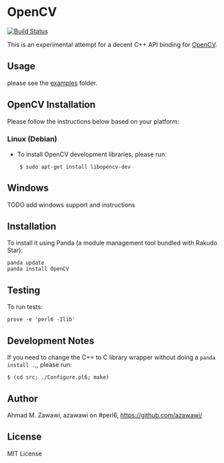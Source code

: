 # OpenCV
[![Build Status](https://travis-ci.org/azawawi/perl6-opencv.svg?branch=master)](https://travis-ci.org/azawawi/perl6-opencv)

This is an experimental attempt for a decent C++ API binding for [OpenCV](http://opencv.org).

## Usage

please see the [examples](examples) folder.

## OpenCV Installation

Please follow the instructions below based on your platform:

### Linux (Debian)

- To install OpenCV development libraries, please run:
```
    $ sudo apt-get install libopencv-dev
```

## Windows

TODO add windows support and instructions

## Installation

To install it using Panda (a module management tool bundled with Rakudo Star):

    panda update
    panda install OpenCV

## Testing

To run tests:

    prove -e 'perl6 -Ilib'

## Development Notes

If you need to change the C++ to C library wrapper without doing a
`panda install .`,, please run:
```
$ (cd src; ./Configure.pl6; make)
```

## Author

Ahmad M. Zawawi, azawawi on #perl6, https://github.com/azawawi/

## License

MIT License
